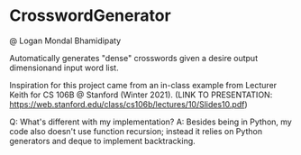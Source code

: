 # CrosswordGenerator

@ Logan Mondal Bhamidipaty

Automatically generates "dense" crosswords given a desire output dimensionand input word list.

Inspiration for this project came from an in-class example from Lecturer Keith for CS 106B @ Stanford (Winter 2021).
(LINK TO PRESENTATION: https://web.stanford.edu/class/cs106b/lectures/10/Slides10.pdf)

Q: What's different with my implementation?
A: Besides being in Python, my code also doesn't use function recursion;
instead it relies on Python generators and deque to implement backtracking.
